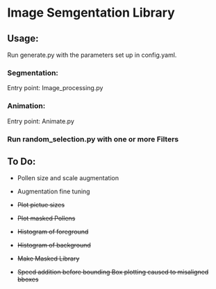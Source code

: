 # Image Semgentation Library

## Usage:

Run generate.py with the parameters set up in config.yaml.

### Segmentation:

Entry point: Image_processing.py

### Animation:

Entry point: Animate.py

### Run random_selection.py with one or more Filters

## To Do:

- Pollen size and scale augmentation
- Augmentation fine tuning

- ~~Plot pictue sizes~~
- ~~Plot masked Pollens~~
- ~~Histogram of foreground~~
- ~~Histogram of background~~
- ~~Make Masked Library~~
- ~~Speed addition before bounding Box plotting caused to misaligned bboxes~~
